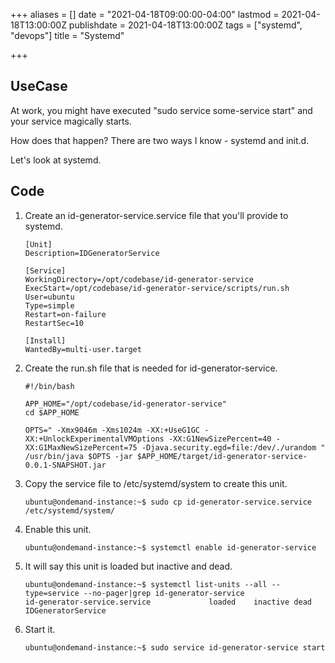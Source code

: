 +++
aliases = []
date = "2021-04-18T09:00:00-04:00"
lastmod = 2021-04-18T13:00:00Z
publishdate = 2021-04-18T13:00:00Z
tags = ["systemd", "devops"]
title = "Systemd"

+++
## UseCase

At work, you might have executed "sudo service some-service start" and your service magically starts. 

How does that happen? There are two ways I know - systemd and init.d.

Let's look at systemd.

## Code

1. Create an id-generator-service.service file that you'll provide to systemd.

       [Unit]
       Description=IDGeneratorService
       
       [Service]
       WorkingDirectory=/opt/codebase/id-generator-service
       ExecStart=/opt/codebase/id-generator-service/scripts/run.sh
       User=ubuntu
       Type=simple
       Restart=on-failure
       RestartSec=10
       
       [Install]
       WantedBy=multi-user.target
2. Create the run.sh file that is needed for id-generator-service.

       #!/bin/bash
       
       APP_HOME="/opt/codebase/id-generator-service"
       cd $APP_HOME
       
       OPTS=" -Xmx9046m -Xms1024m -XX:+UseG1GC -XX:+UnlockExperimentalVMOptions -XX:G1NewSizePercent=40 -XX:G1MaxNewSizePercent=75 -Djava.security.egd=file:/dev/./urandom "
       /usr/bin/java $OPTS -jar $APP_HOME/target/id-generator-service-0.0.1-SNAPSHOT.jar
3. Copy the service file to /etc/systemd/system to create this unit.

       ubuntu@ondemand-instance:~$ sudo cp id-generator-service.service /etc/systemd/system/
4. Enable this unit.

       ubuntu@ondemand-instance:~$ systemctl enable id-generator-service
5. It will say this unit is loaded but inactive and dead.

       ubuntu@ondemand-instance:~$ systemctl list-units --all --type=service --no-pager|grep id-generator-service
       id-generator-service.service             loaded    inactive dead    IDGeneratorService    
6. Start it.

       ubuntu@ondemand-instance:~$ sudo service id-generator-service start